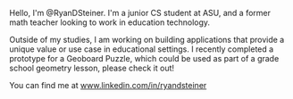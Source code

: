 Hello, I'm @RyanDSteiner. I'm a junior CS student at ASU, and a former math teacher looking to work in education technology. 

Outside of my studies, I am working on building applications that provide a unique value or use case in educational settings. 
I recently completed a prototype for a Geoboard Puzzle, which could be used as part of a grade school geometry lesson, please check it out!

You can find me at www.linkedin.com/in/ryandsteiner

